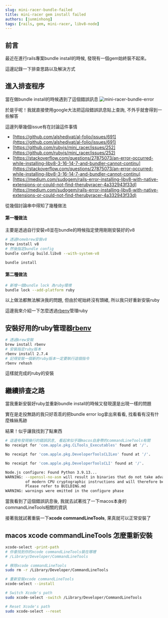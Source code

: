 ```yaml
---
slug: mini-racer-bundle-failed
title: mini-racer gem install failed
authors: [junminhong]
tags: [rails, gem, mini-racer, libv8-node]
---
```

## 前言
最近在進行rails專案bundle install的時候, 發現有一個gem始終裝不起來。

這邊記錄一下排查思路以及解決方式

## 進入排查程序
當在做bundle install的時候遇到了這個錯誤訊息
![mini-racer-bundle-error](/blog_image/mini-racer-bundle-error.png)

於是乎呢！我就直接使用google大法把這段錯誤訊息貼上查詢, 不外乎就會得到一些解答

這邊列舉幾個issue有在討論這件事情

- [https://github.com/alshedivat/al-folio/issues/691](https://github.com/alshedivat/al-folio/issues/691)
- [https://github.com/rubyjs/mini_racer/issues/252](https://github.com/rubyjs/mini_racer/issues/252)
- [https://stackoverflow.com/questions/27875073/an-error-occurred-while-installing-libv8-3-16-14-7-and-bundler-cannot-continu](https://stackoverflow.com/questions/27875073/an-error-occurred-while-installing-libv8-3-16-14-7-and-bundler-cannot-continu)
- [https://medium.com/sudogem/rails-error-installing-libv8-with-native-extensions-or-could-not-find-therubyracer-4a332943f33d](https://medium.com/sudogem/rails-error-installing-libv8-with-native-extensions-or-could-not-find-therubyracer-4a332943f33d)

從幾個討論串中得知了幾種做法

#### 第一種做法
主要是透過自行安裝v8並在bundle的時候指定使用剛剛安裝好的v8
```bash 
# 透過homebrew安裝v8
brew install v8
# 然後指定bundle config
bundle config build.libv8 --with-system-v8

bundle install
```

#### 第二種做法
```bash
# 新增一個bundle lock 為ruby環境
bundle lock --add-platform ruby
```

以上做法都無法解決我的問題, 但由於呢始終沒有頭緒, 所以我只好重新安裝ruby

這邊我來介紹一下怎麼透過[rbenv](https://github.com/rbenv/rbenv)管理ruby

## 安裝好用的ruby管理器[rbenv](https://github.com/rbenv/rbenv)
```bash
# 透過brew安裝
brew install rbenv
# 安裝指定ruby版本
rbenv install 2.7.4
# 記得安裝一個新的ruby版本一定要執行這個指令
rbenv rehash
```
這樣就完成的ruby的安裝

## 繼續排查之路
當我重新安裝好ruby並重新bundle install的時候又發現還是出現一樣的問題

實在是走投無路的我只好乖乖的把bundle error log拿出來看看, 找看看有沒有什麼蛛絲馬跡

結果！似乎讓我找到了點東西
```bash
# 這邊有發現幾行的錯誤訊息, 看起來似乎跟macos自身帶的commandLineTools有關
No receipt for 'com.apple.pkg.CLTools_Executables' found at '/'.

No receipt for 'com.apple.pkg.DeveloperToolsCLILeo' found at '/'.

No receipt for 'com.apple.pkg.DeveloperToolsCLI' found at '/'.

Node.js configure: Found Python 3.9.13...
WARNING: --openssl-no-asm will result in binaries that do not take advantage
         of modern CPU cryptographic instructions and will therefore be slower.
         Please refer to BUILDING.md
WARNING: warnings were emitted in the configure phase
```
當我看到了這個錯誤訊息後, 我就去試著找了一下macos本身的commandLineTools相關的資訊

接著我就試著重裝一下**xcode commandLineTools**, 果真就可以正常安裝了

## macos xcode commandLineTools 怎麼重新安裝
```bash
xcode-select -print-path
# 你會找到你的xcode commandLineTools裝在哪裡
# /Library/Developer/CommandLineTools

# 移除xcode commandLineTools
sudo rm -r /Library/Developer/CommandLineTools

# 重新安裝xcode commandLineTools
xcode-select --install

# Switch Xcode's path
sudo xcode-select -switch /Library/Developer/CommandLineTools

# Reset Xcode's path
sudo xcode-select --reset
```
